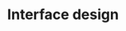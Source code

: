 ---
title: Interface design
description: Making the user's interaction as simple and efficient as possible.
layout: listing
---